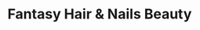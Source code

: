 ---
title: "Fantasy Hair & Nails Beauty"
url: /dublin/fantasy-hair-and-nails-beauty/
shop: hairdresser
---